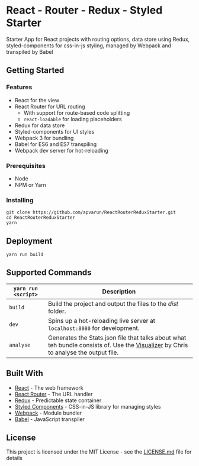 # React - Router - Redux - Styled Starter
Starter App for React projects with routing options, data store using Redux, styled-components for css-in-js styling, managed by Webpack and transpiled by Babel

## Getting Started

### Features

- React for the view
- React Router for URL routing
    - With support for route-based code splitting
    - `react-loadable` for loading placeholders
- Redux for data store
- Styled-components for UI styles
- Webpack 3 for bundling
- Babel for ES6 and ES7 transpiling
- Webpack dev server for hot-reloading

### Prerequisites

- Node
- NPM or Yarn

### Installing

```
git clone https://github.com/apvarun/ReactRouterReduxStarter.git
cd ReactRouterReduxStarter
yarn
```

## Deployment

```
yarn run build
```

## Supported Commands

| `yarn run <script>`    | Description                                                                                |
| ------------------ | ------------------------------------------------------------------------------------------ |
| `build`            | Build the project and output the files to the *dist* folder.           |
| `dev` | Spins up a hot-reloading live server at `localhost:8080` for development. |
| `analyse` | Generates the Stats.json file that talks about what teh bundle consists of. Use the [Visualizer](https://chrisbateman.github.io/webpack-visualizer/) by Chris to analyse the output file. |

## Built With

* [React](https://reactjs.org/) - The web framework
* [React Router](https://github.com/ReactTraining/react-router) - The URL handler
* [Redux](http://redux.js.org) - Predictable state container
* [Styled Components](https://www.styled-components.com/) - CSS-in-JS library for managing styles
* [Webpack](https://webpack.js.org/) - Module bundler
* [Babel](https://babeljs.io/) - JavaScript transpiler

## License

This project is licensed under the MIT License - see the [LICENSE.md](LICENSE) file for details

